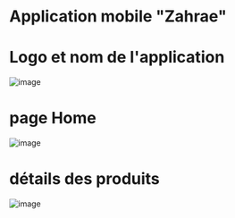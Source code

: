 # Application mobile "Zahrae"
# Logo et nom de l'application
![image](https://github.com/user-attachments/assets/fd8207a3-f120-4300-bf6b-9ecbdcd153fd)
# page Home 
![image](https://github.com/user-attachments/assets/06f75137-6af5-4cdf-a9c6-c53b906f3426)

# détails des produits
![image](https://github.com/user-attachments/assets/34f514b7-408f-4f84-8ef4-ceb4a2ba2b95)



